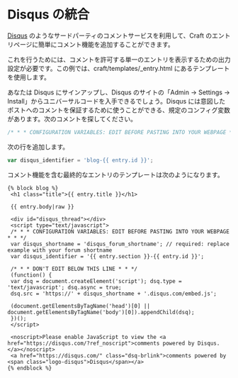 # Disqus の統合

[Disqus](https://disqus.com/) のようなサードパーティのコメントサービスを利用して、Craft のエントリページに簡単にコメント機能を追加することができます。

これを行うためには、コメントを許可する単一のエントリを表示するための出力設定が必要です。この例では、craft/templates/_entry.html にあるテンプレートを使用します。

あなたは Disqus にサインアップし、Disqus のサイトの「Admin → Settings → Install」からユニバーサルコードを入手できるでしょう。Disqus には意図したポストへのコメントを保証するために使うことができる、規定のコンフィグ変数があります。次のコメントを探してください。

```javascript
/* * * CONFIGURATION VARIABLES: EDIT BEFORE PASTING INTO YOUR WEBPAGE * * */
```

次の行を追加します。

```javascript
var disqus_identifier = 'blog-{{ entry.id }}';
```

コメント機能を含む最終的なエントリのテンプレートは次のようになります。

```twig
{% block blog %}
 <h1 class="title">{{ entry.title }}</h1>

 {{ entry.body|raw }}

 <div id="disqus_thread"></div>
 <script type="text/javascript">
 /* * * CONFIGURATION VARIABLES: EDIT BEFORE PASTING INTO YOUR WEBPAGE * * */
 var disqus_shortname = 'disqus_forum_shortname'; // required: replace example with your forum shortname
 var disqus_identifier = '{{ entry.section }}-{{ entry.id }}';

 /* * * DON'T EDIT BELOW THIS LINE * * */
 (function() {
 var dsq = document.createElement('script'); dsq.type = 'text/javascript'; dsq.async = true;
 dsq.src = 'https://' + disqus_shortname + '.disqus.com/embed.js';

 (document.getElementsByTagName('head')[0] || document.getElementsByTagName('body')[0]).appendChild(dsq);
 })();
 </script>

 <noscript>Please enable JavaScript to view the <a href="https://disqus.com/?ref_noscript">comments powered by Disqus.</a></noscript>
 <a href="https://disqus.com/" class="dsq-brlink">comments powered by <span class="logo-disqus">Disqus</span></a>
{% endblock %}
```

